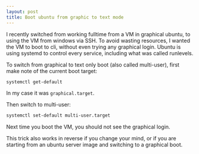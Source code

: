 ```yaml
---
layout: post
title: Boot ubuntu from graphic to text mode
---
```


I recently switched from working fulltime from a VM in graphical ubuntu, to using the VM from windows via SSH.
To avoid wasting resources, I wanted the VM to boot to cli, without even trying any graphical login.
Ubuntu is using systemd to control every service, including what was called runlevels.

To switch from graphical to text only boot (also called multi-user), first make note of the current boot target:

```bash
systemctl get-default
```

In my case it was `graphical.target`.

Then switch to multi-user:

```bash
systemctl set-default multi-user.target
```

Next time you boot the VM, you should not see the graphical login.

This trick also works in reverse if you change your mind, or if you are starting from an ubuntu server image and switching to a graphical boot.